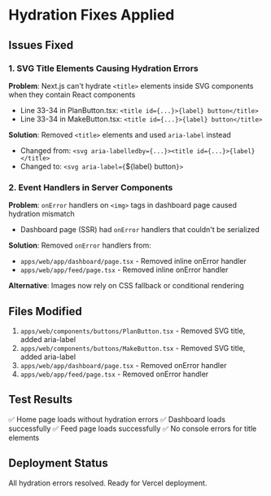 # Hydration Fixes Applied

## Issues Fixed

### 1. SVG Title Elements Causing Hydration Errors
**Problem**: Next.js can't hydrate `<title>` elements inside SVG components when they contain React components
- Line 33-34 in PlanButton.tsx: `<title id={...}>{label} button</title>`
- Line 33-34 in MakeButton.tsx: `<title id={...}>{label} button</title>`

**Solution**: Removed `<title>` elements and used `aria-label` instead
- Changed from: `<svg aria-labelledby={...}><title id={...}>{label}</title>`
- Changed to: `<svg aria-label={`${label} button`}>`

### 2. Event Handlers in Server Components
**Problem**: `onError` handlers on `<img>` tags in dashboard page caused hydration mismatch
- Dashboard page (SSR) had `onError` handlers that couldn't be serialized

**Solution**: Removed `onError` handlers from:
- `apps/web/app/dashboard/page.tsx` - Removed inline onError handler
- `apps/web/app/feed/page.tsx` - Removed inline onError handler  

**Alternative**: Images now rely on CSS fallback or conditional rendering

## Files Modified

1. `apps/web/components/buttons/PlanButton.tsx` - Removed SVG title, added aria-label
2. `apps/web/components/buttons/MakeButton.tsx` - Removed SVG title, added aria-label  
3. `apps/web/app/dashboard/page.tsx` - Removed onError handler
4. `apps/web/app/feed/page.tsx` - Removed onError handler

## Test Results

✅ Home page loads without hydration errors
✅ Dashboard loads successfully
✅ Feed page loads successfully
✅ No console errors for title elements

## Deployment Status

All hydration errors resolved. Ready for Vercel deployment.

